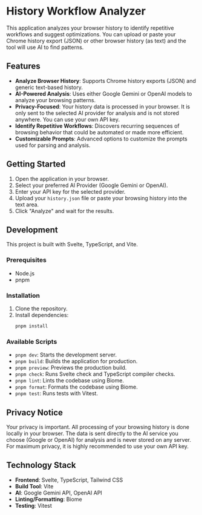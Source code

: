 # History Workflow Analyzer

This application analyzes your browser history to identify repetitive workflows and suggest optimizations. You can upload or paste your Chrome history export (JSON) or other browser history (as text) and the tool will use AI to find patterns.

## Features

*   **Analyze Browser History**: Supports Chrome history exports (JSON) and generic text-based history.
*   **AI-Powered Analysis**: Uses either Google Gemini or OpenAI models to analyze your browsing patterns.
*   **Privacy-Focused**: Your history data is processed in your browser. It is only sent to the selected AI provider for analysis and is not stored anywhere. You can use your own API key.
*   **Identify Repetitive Workflows**: Discovers recurring sequences of browsing behavior that could be automated or made more efficient.
*   **Customizable Prompts**: Advanced options to customize the prompts used for parsing and analysis.

## Getting Started

1.  Open the application in your browser.
2.  Select your preferred AI Provider (Google Gemini or OpenAI).
3.  Enter your API key for the selected provider.
4.  Upload your `history.json` file or paste your browsing history into the text area.
5.  Click "Analyze" and wait for the results.

## Development

This project is built with Svelte, TypeScript, and Vite.

### Prerequisites

*   Node.js
*   pnpm

### Installation

1.  Clone the repository.
2.  Install dependencies:
    ```bash
    pnpm install
    ```

### Available Scripts

*   `pnpm dev`: Starts the development server.
*   `pnpm build`: Builds the application for production.
*   `pnpm preview`: Previews the production build.
*   `pnpm check`: Runs Svelte check and TypeScript compiler checks.
*   `pnpm lint`: Lints the codebase using Biome.
*   `pnpm format`: Formats the codebase using Biome.
*   `pnpm test`: Runs tests with Vitest.

## Privacy Notice

Your privacy is important. All processing of your browsing history is done locally in your browser. The data is sent directly to the AI service you choose (Google or OpenAI) for analysis and is never stored on any server. For maximum privacy, it is highly recommended to use your own API key.

## Technology Stack

*   **Frontend**: Svelte, TypeScript, Tailwind CSS
*   **Build Tool**: Vite
*   **AI**: Google Gemini API, OpenAI API
*   **Linting/Formatting**: Biome
*   **Testing**: Vitest